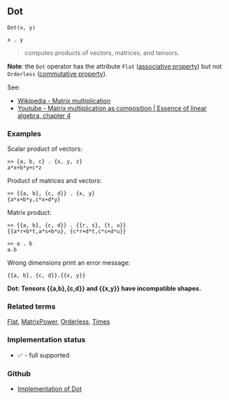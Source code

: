 ## Dot

```
Dot(x, y) 
```

```
x . y
```

> computes products of vectors, matrices, and tensors.

**Note**: the `Dot` operator has the
attribute `Flat` ([associative property](https://en.wikipedia.org/wiki/Associative_property)) but
not `Orderless` ([commutative property](https://en.wikipedia.org/wiki/Commutative_property)).

See:

* [Wikipedia - Matrix multiplication](https://en.wikipedia.org/wiki/Matrix_multiplication)
* [Youtube - Matrix multiplication as composition | Essence of linear algebra, chapter 4](https://youtu.be/XkY2DOUCWMU)

### Examples

Scalar product of vectors:

```
>> {a, b, c} . {x, y, z}
a*x+b*y+c*z 
```

Product of matrices and vectors:

```
>> {{a, b}, {c, d}} . {x, y}
{a*x+b*y,c*x+d*y}
```

Matrix product:

```
>> {{a, b}, {c, d}} . {{r, s}, {t, u}}
{{a*r+b*t,a*s+b*u}, {c*r+d*t,c*s+d*u}}

>> a . b
a.b
```

Wrong dimensions print an error message:

```
{{a, b}, {c, d}}.{{x, y}}
```

**Dot: Tensors {{a,b},{c,d}} and {{x,y}} have incompatible shapes.**

### Related terms

[Flat](Flat.md), [MatrixPower](MatrixPower.md), [Orderless](Orderless.md), [Times](Times.md)

### Implementation status

* &#x2705; - full supported

### Github

* [Implementation of Dot](https://github.com/axkr/symja_android_library/blob/master/symja_android_library/matheclipse-core/src/main/java/org/matheclipse/core/builtin/LinearAlgebra.java#L1770) 
